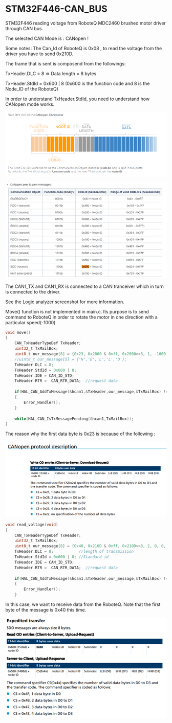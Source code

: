 # STM32F446-CAN_BUS
STM32F446 reading voltage from RoboteQ MDC2460 brushed motor driver through CAN bus. 

The selected CAN Mode is : CANopen !

Some notes: The Can_Id of RoboteQ is 0x08 , to read the voltage from the driver you have to send 0x210D.

The frame that is sent is composend from the followings:

TxHeader.DLC = 8 => Data length = 8 bytes

TxHeader.StdId = 0x600 | 8   (0x600 is the function code and 8 is the Node_ID of the RoboteQ)

In order to understand TxHeader.StdId, you need to understand how CANopen mode works.

![](images/canframe.PNG)

![](images/table.PNG)

The CAN1_TX and CAN1_RX is connected to a CAN tranceiver which in turn is connected to the driver.

See the Logic analyzer screenshot for more information. 

Move() function is not implemented in main.c. Its purpose is to send command to RoboteQ in order to rotate the motor in one direction
with a particular speed(-1000)

```c
void move()
{
	CAN_TxHeaderTypeDef TxHeader;
	uint32_t TxMailBox;
	uint8_t our_message[8] = {0x23, 0x2000 & 0xff, 0x2000>>8, 1, -1000, -2, 0, 0};
	//uint8_t our_message[5] = {'H','E','L','L','O'};
	TxHeader.DLC = 8;
	TxHeader.StdId = 0x600 | 8;
	TxHeader.IDE = CAN_ID_STD;
	TxHeader.RTR = 	CAN_RTR_DATA;  //request data

	if(HAL_CAN_AddTxMessage(&hcan1,&TxHeader,our_message,&TxMailBox) != HAL_OK)
	{
		Error_Handler();
	}

	while(HAL_CAN_IsTxMessagePending(&hcan1,TxMailBox));
}
```

The reason why the first data byte is 0x23 is because of the following :

![](images/firstbyte.PNG) 


```c
void read_voltage(void)
{
	CAN_TxHeaderTypeDef TxHeader;
	uint32_t TxMailBox;
	uint8_t our_message[8] = {0x40, 0x210D & 0xff, 0x210D>>8, 2, 0, 0, 0, 0};
	TxHeader.DLC = 8;   	 	//length of transmission
	TxHeader.StdId = 0x600 | 8;	//Standard id
	TxHeader.IDE = CAN_ID_STD;
	TxHeader.RTR = 	CAN_RTR_DATA;  //request data

	if(HAL_CAN_AddTxMessage(&hcan1,&TxHeader,our_message,&TxMailBox) != HAL_OK)
	{
		Error_Handler();
	}
```

In this case, we want to receive data from the RoboteQ. Note that the first byte of the message is 0x40 this time.

![](images/firstbyte_read.PNG)
